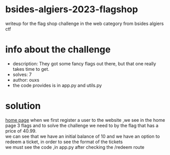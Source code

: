 # bsides-algiers-2023-flagshop
writeup for the flag shop challenge in the web category from bsides algiers ctf
# info about the challenge
- description: They got some fancy flags out there, but that one really takes time to get.
- solves: 7
- author: ouxs
- the code provides is in app.py and utils.py
# solution
[home page](./writeup1.png?raw=true "home")
  when we first register a user to the website ,we see in the home page 3 flags and to solve the challenge we need to by the flag that has a price of 40.99.\
  we can see that we have an initial balance of 10 and we have an option to redeem a ticket, in order to see the format of the tickets\
we must see the code ,in app.py after checking the /redeem route
